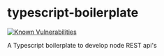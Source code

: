 # typescript-boilerplate
[![Known Vulnerabilities](https://snyk.io/test/github/LucasMonteiroi/typescript-boilerplate/badge.svg?targetFile=package.json)](https://snyk.io/test/github/LucasMonteiroi/typescript-boilerplate?targetFile=package.json)

A Typescript boilerplate to develop node REST api's
